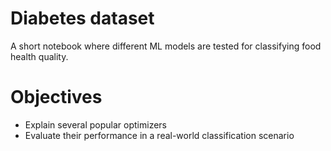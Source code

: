 # Diabetes dataset
A short notebook where different ML models are tested for classifying food health quality.

# Objectives

* Explain several popular optimizers
* Evaluate their performance in a real-world classification scenario
